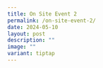 ```yaml
---
title: On Site Event 2
permalink: /on-site-event-2/
date: 2024-05-10
layout: post
description: ""
image: ""
variant: tiptap
---
```

